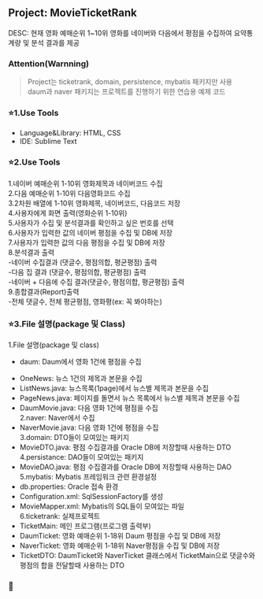 ## Project: MovieTicketRank
DESC: 현재 영화 예매순위 1~10위 영화를 네이버와 다음에서 평점을 수집하여 요약통계량 및 분석 결과를 제공  

### Attention(Warnning)
>Project는 ticketrank, domain, persistence, mybatis 패키지만 사용  
daum과 naver 패키지는 프로젝트를 진행하기 위한 연습용 예제 코드  

### :star:1.Use Tools  
  + Language&Library: HTML, CSS
  + IDE: Sublime Text  
  
### :star:2.Use Tools  
1.네이버 예매순위 1-10위 영화제목과 네이버코드 수집  
2.다음 예매순위 1-10위 다음영화코드 수집  
3.2차원 배열에 1-10위 영화제목, 네이버코드, 다음코드 저장  
4.사용자에게 화면 출력(영화순위 1-10위)  
5.사용자가 수집 및 분석결과를 확인하고 싶은 번호를 선택  
6.사용자가 입력한 값의 네이버 평점을 수집 및 DB에 저장  
7.사용자가 입력한 값의 다음 평점을 수집 및 DB에 저장  
8.분석결과 출력  
  -네이버 수집결과 (댓글수, 평점의합, 평균평점) 출력  
  -다음 집 결과 (댓글수, 평점의합, 평균평점) 출력  
  -네이버 + 다음에 수집 결과(댓글수, 평점의합, 평균평점) 출력  
9.종합결과(Report)출력  
  -전체 댓글수, 전체 평균평점, 영화평(ex: 꼭 봐야하는)  

### :star:3.File 설명(package 및 Class)  
1.File 설명(package 및 class)  
- daum: Daum에서 영화 1건에 평점을 수집  
 + OneNews: 뉴스 1건의 제목과 본문을 수집  
 + ListNews.java: 뉴스목록(1page)에서 뉴스별 제목과 본문을 수집  
 + PageNews.java: 페이지를 돌면서 뉴스 목록에서 뉴스별 제목과 본문을 수집  
 + DaumMovie.java: 다음 영화 1건에 평점을 수집   
2.naver: Naver에서 수집  
 + NaverMovie.java: 다음 영화 1건에 평점을 수집  
3.domain: DTO들이 모여있는 패키지  
 + MovieDTO.java: 평점 수집결과를 Oracle DB에 저장할때 사용하는 DTO  
4.persistance: DAO들이 모여있는 패키지  
 + MovieDAO.java: 평점 수집결과를 Oracle DB에 저장할때 사용하는 DAO  
5.mybatis: Mybatis 프레임워크 관련 환경설정  
 + db.properties: Oracle 접속 환경  
 + Configuration.xml: SqlSessionFactory를 생성  
 + MovieMapper.xml: Mybatis의 SQL들이 모여있는 파일  
6.ticketrank: 실제프로젝트  
 + TicketMain: 메인 프로그램(프로그램 출력부)  
 + DaumTicket: 영화 예매순위 1-18위 Daum 평점을 수집 및 DB에 저장  
 + NaverTicket: 영화 예매순위 1-18위 Naver평점을 수집 및 DB에 저장  
 + TicketDTO: DaumTicket와 NaverTicket 클래스에서 TicketMain으로 댓글수와 평점의 합을 전달할때 사용하는 DTO  
 
### :star2:


